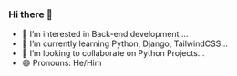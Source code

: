 ### Hi there 👋

<!--
**ermangunal/ermangunal** is a ✨ _special_ ✨ repository because its `README.md` (this file) appears on your GitHub profile.

Here are some ideas to get you started:

- 🔭 I’m currently working on ...
- 🌱 I’m currently learning ...
- 👯 I’m looking to collaborate on ...
- 🤔 I’m looking for help with ...
- 💬 Ask me about ...
- 📫 How to reach me: ...
- 😄 Pronouns: ...
- ⚡ Fun fact: ...
-->


- 👀 I’m interested in Back-end development ...
- 🌱 I’m currently learning Python, Django, TailwindCSS...
- 👯 I’m looking to collaborate on Python Projects...
- 😄 Pronouns: He/Him

